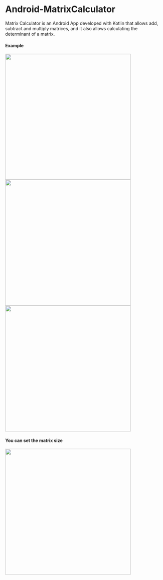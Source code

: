 # Android-MatrixCalculator
Matrix Calculator is an Android App developed with Kotlin that allows add, subtract and multiply matrices, and it also allows calculating the determinant of a matrix.

#### Example
<img src="https://user-images.githubusercontent.com/46993394/51675844-2c1b6a00-1fd5-11e9-9cbe-7900f95103e2.jpg" width="400"/>
<img src="https://user-images.githubusercontent.com/46993394/51675845-2c1b6a00-1fd5-11e9-81c4-8b7aa13c1961.jpg" width="400"/>
<img src="https://user-images.githubusercontent.com/46993394/51675842-2b82d380-1fd5-11e9-8315-7266ab885c7c.jpg" width="400"/>

#### You can set the matrix size
<img src="https://user-images.githubusercontent.com/46993394/51675843-2b82d380-1fd5-11e9-9523-990d2a785136.jpg" width="400"/>

